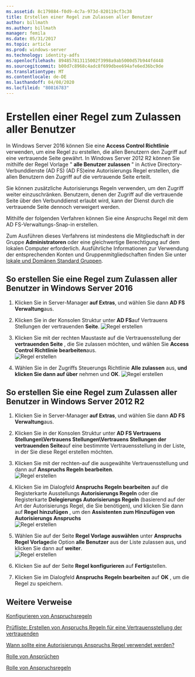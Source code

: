 ```yaml
---
ms.assetid: 8c179884-f0d9-4c7a-973d-820119cf3c38
title: Erstellen einer Regel zum Zulassen aller Benutzer
author: billmath
ms.author: billmath
manager: femila
ms.date: 05/31/2017
ms.topic: article
ms.prod: windows-server
ms.technology: identity-adfs
ms.openlocfilehash: 894857813115002f3998a9ab5000d57b944fd448
ms.sourcegitcommit: b00d7c8968c4adc8f699dbee694afe6ed36bc9de
ms.translationtype: MT
ms.contentlocale: de-DE
ms.lasthandoff: 04/08/2020
ms.locfileid: "80816783"
---
```

# <a name="create-a-rule-to-permit-all-users"></a>Erstellen einer Regel zum Zulassen aller Benutzer

In Windows Server 2016 können Sie eine **Access Control Richtlinie** verwenden, um eine Regel zu erstellen, die allen Benutzern den Zugriff auf eine vertrauende Seite gewährt.  In Windows Server 2012 R2 können Sie mithilfe der Regel Vorlage " **alle Benutzer zulassen** " in Active Directory-Verbunddienste (AD FS) \(AD FS\)eine Autorisierungs Regel erstellen, die allen Benutzern den Zugriff auf die vertrauende Seite erteilt. 

Sie können zusätzliche Autorisierungs Regeln verwenden, um den Zugriff weiter einzuschränken. Benutzern, denen der Zugriff auf die vertrauende Seite über den Verbunddienst erlaubt wird, kann der Dienst durch die vertrauende Seite dennoch verweigert werden.  
  
Mithilfe der folgenden Verfahren können Sie eine Anspruchs Regel mit dem AD FS-Verwaltungs-Snap\-in erstellen.  
  
Zum Ausführen dieses Verfahrens ist mindestens die Mitgliedschaft in der Gruppe **Administratoren** oder eine gleichwertige Berechtigung auf dem lokalen Computer erforderlich.  Ausführliche Informationen zur Verwendung der entsprechenden Konten und Gruppenmitgliedschaften finden Sie unter [lokale und Domänen Standard Gruppen](https://go.microsoft.com/fwlink/?LinkId=83477). 

## <a name="to-create-a-rule-to-permit-all-users-in-windows-server-2016"></a>So erstellen Sie eine Regel zum Zulassen aller Benutzer in Windows Server 2016

1.  Klicken Sie in Server-Manager **auf Extras**, und wählen Sie dann **AD FS Verwaltung**aus.  
  
2.  Klicken Sie in der Konsolen Struktur unter **AD FS**auf Vertrauens Stellungen der vertrauenden **Seite**. 
![Regel erstellen](media/Create-a-Rule-to-Permit-All-Users/permitall1.PNG)

3.  Klicken Sie mit der rechten Maustaste auf die Vertrauensstellung der **vertrauenden Seite** , die Sie zulassen möchten, und wählen Sie **Access Control Richtlinie bearbeiten**aus.  
![Regel erstellen](media/Create-a-Rule-to-Permit-All-Users/permitall2.PNG)

4. Wählen Sie in der Zugriffs Steuerungs Richtlinie **Alle zulassen** aus, **und klicken Sie dann auf über** nehmen und **OK**.
![Regel erstellen](media/Create-a-Rule-to-Permit-All-Users/permitall3.PNG)
  
## <a name="to-create-a-rule-to-permit-all-users-in-windows-server-2012-r2"></a>So erstellen Sie eine Regel zum Zulassen aller Benutzer in Windows Server 2012 R2 
  
1.  Klicken Sie in Server-Manager **auf Extras**, und wählen Sie dann **AD FS Verwaltung**aus.  
  
2.  Klicken Sie in der Konsolen Struktur unter **AD FS Vertrauens Stellungen\\Vertrauens Stellungen\\Vertrauens Stellungen der vertrauenden Seite**auf eine bestimmte Vertrauensstellung in der Liste, in der Sie diese Regel erstellen möchten.  

3.  Klicken Sie mit der rechten\-auf die ausgewählte Vertrauensstellung und dann auf **Anspruchs Regeln bearbeiten**.  
![Regel erstellen](media/Create-a-Rule-to-Permit-All-Users/permitall4.PNG)  

4.  Klicken Sie im Dialogfeld **Anspruchs Regeln bearbeiten** auf die Registerkarte Ausstellungs **Autorisierungs Regeln** oder die Registerkarte **Delegierungs Autorisierungs Regeln** \(basierend auf der Art der Autorisierungs Regel, die Sie benötigen\), und klicken Sie dann auf **Regel hinzufügen** , um den **Assistenten zum Hinzufügen von Autorisierungs Anspruchs**  
![Regel erstellen](media/Create-a-Rule-to-Permit-All-Users/permitall5.PNG)  
5.  Wählen Sie auf der Seite **Regel Vorlage auswählen** unter **Anspruchs Regel Vorlage**die Option **alle Benutzer** aus der Liste zulassen aus, und klicken Sie dann auf **weiter**.  
![Regel erstellen](media/Create-a-Rule-to-Permit-All-Users/permitall6.PNG)    
6.  Klicken Sie auf der Seite **Regel konfigurieren** auf **Fertig**stellen.  
  
7.  Klicken Sie im Dialogfeld **Anspruchs Regeln bearbeiten** auf **OK** , um die Regel zu speichern.  

## <a name="additional-references"></a>Weitere Verweise 
[Konfigurieren von Anspruchsregeln](Configure-Claim-Rules.md)  
 
[Prüfliste: Erstellen von Anspruchs Regeln für eine Vertrauensstellung der vertrauenden](https://technet.microsoft.com/library/ee913578.aspx)  
  
[Wann sollte eine Autorisierungs Anspruchs Regel verwendet werden?](../../ad-fs/technical-reference/When-to-Use-an-Authorization-Claim-Rule.md)  

[Rolle von Ansprüchen](../../ad-fs/technical-reference/The-Role-of-Claims.md)  
  
[Rolle von Anspruchsregeln](../../ad-fs/technical-reference/The-Role-of-Claim-Rules.md)  
